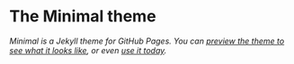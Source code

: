 # The Minimal theme
*Minimal is a Jekyll theme for GitHub Pages. You can [preview the theme to see what it looks like](http://pages-themes.github.io/minimal), or even [use it today](#usage).*
